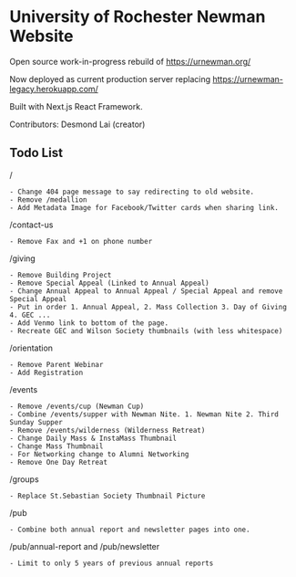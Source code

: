 # University of Rochester Newman Website

Open source work-in-progress rebuild of https://urnewman.org/

Now deployed as current production server replacing https://urnewman-legacy.herokuapp.com/

Built with Next.js React Framework.

Contributors: Desmond Lai (creator)

## Todo List

/

    - Change 404 page message to say redirecting to old website.
    - Remove /medallion
    - Add Metadata Image for Facebook/Twitter cards when sharing link.

/contact-us

    - Remove Fax and +1 on phone number

/giving

    - Remove Building Project
    - Remove Special Appeal (Linked to Annual Appeal)
    - Change Annual Appeal to Annual Appeal / Special Appeal and remove Special Appeal
    - Put in order 1. Annual Appeal, 2. Mass Collection 3. Day of Giving 4. GEC ...
    - Add Venmo link to bottom of the page.
    - Recreate GEC and Wilson Society thumbnails (with less whitespace)

/orientation

    - Remove Parent Webinar
    - Add Registration

/events

    - Remove /events/cup (Newman Cup)
    - Combine /events/supper with Newman Nite. 1. Newman Nite 2. Third Sunday Supper
    - Remove /events/wilderness (Wilderness Retreat)
    - Change Daily Mass & InstaMass Thumbnail
    - Change Mass Thumbnail
    - For Networking change to Alumni Networking
    - Remove One Day Retreat

/groups

    - Replace St.Sebastian Society Thumbnail Picture

/pub

    - Combine both annual report and newsletter pages into one.

/pub/annual-report and /pub/newsletter

    - Limit to only 5 years of previous annual reports

